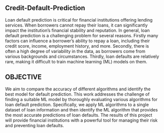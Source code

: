  ## Credit-Default-Prediction

 Loan default prediction is critical for financial institutions offering lending services. When borrowers cannot repay their loans, it can significantly impact the institution’s financial stability and reputation.
In general, loan default prediction is a challenging problem for several reasons. Firstly many factors can influence a borrower’s ability to repay a loan, including their credit score, income, employment history, and more. Secondly, there is often a high degree of variability in the data, as borrowers come from various backgrounds and circumstances. Thirdly, loan defaults are relatively rare, making it difficult to train machine learning (ML) models on them.

## OBJECTIVE

 We aim to compare the accuracy of different algorithms and identify the best model for default prediction. This work addresses the challenge of finding a suitable ML model by thoroughly evaluating various algorithms for loan default prediction. Specifically, we apply ML algorithms to a single dataset of loan information and then identify the ML algorithm that provides the most accurate predictions of loan defaults. The results of this project will provide financial institutions with a powerful tool for managing their risk and preventing loan defaults.
